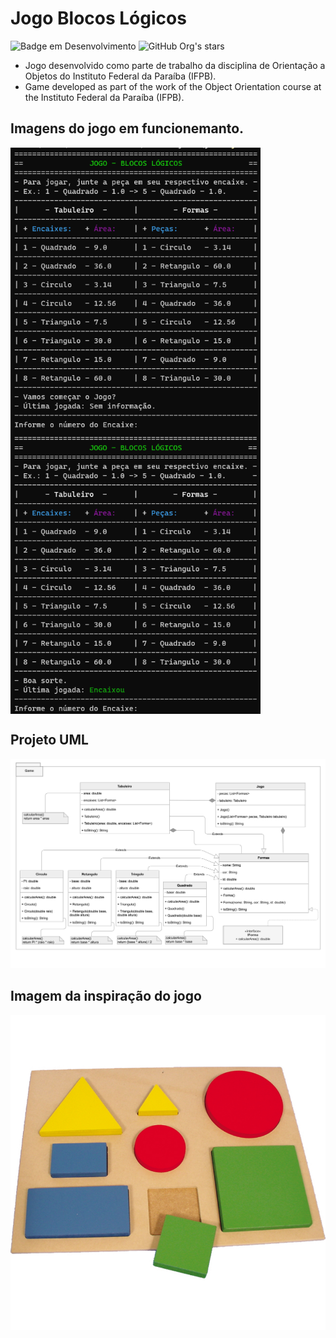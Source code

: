 # Jogo Blocos Lógicos 
![Badge em Desenvolvimento](http://img.shields.io/static/v1?label=STATUS&message=EM%20DESENVOLVIMENTO&color=GREEN&style=for-the-badge) ![GitHub Org's stars](https://img.shields.io/github/stars/Everaldo-Martins?style=social)

- Jogo desenvolvido como parte de trabalho da disciplina de Orientação a Objetos do Instituto Federal da Paraíba (IFPB).
- Game developed as part of the work of the Object Orientation course at the Instituto Federal da Paraíba (IFPB).

## Imagens do jogo em funcionemanto.

![GameStart](./essets/img/GameStart.png) 
![GameOnPlay](./essets/img/GameOnPlay.png)

## Projeto UML
![UML Jogo](./essets/img/Jogo_UML.png)

## Imagem da inspiração do jogo
![Bloco Inspiração do jogo](./essets/img/Figura-Geometrica-Encaixe.jpg)

<style type="text/css">
    img[alt="GameStart"] { 
    max-width:  400px; 
    display: block;
    float:left;
    }

    img[alt="GameOnPlay"] { 
    max-width:  400px; 
    display: block;
    }
</style>

